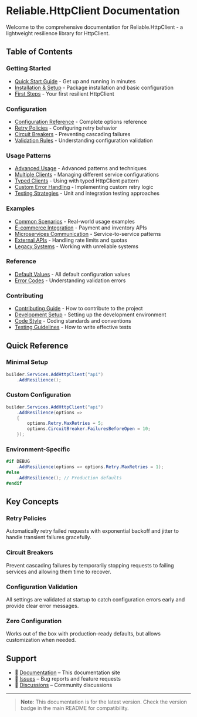 # Reliable.HttpClient Documentation

Welcome to the comprehensive documentation for Reliable.HttpClient - a lightweight resilience library for HttpClient.

## Table of Contents

### Getting Started

- [Quick Start Guide](getting-started.md) - Get up and running in minutes
- [Installation & Setup](getting-started.md#installation) - Package installation and basic configuration
- [First Steps](getting-started.md#basic-setup) - Your first resilient HttpClient

### Configuration

- [Configuration Reference](configuration.md) - Complete options reference
- [Retry Policies](configuration.md#retry-configuration) - Configuring retry behavior
- [Circuit Breakers](configuration.md#circuit-breaker-configuration) - Preventing cascading failures
- [Validation Rules](configuration.md#validation) - Understanding configuration validation

### Usage Patterns

- [Advanced Usage](advanced-usage.md) - Advanced patterns and techniques
- [Multiple Clients](advanced-usage.md#multiple-named-httpclients) - Managing different service configurations
- [Typed Clients](advanced-usage.md#typed-httpclients) - Using with typed HttpClient pattern
- [Custom Error Handling](advanced-usage.md#custom-error-handling) - Implementing custom retry logic
- [Testing Strategies](advanced-usage.md#testing-with-resilience) - Unit and integration testing approaches

### Examples

- [Common Scenarios](examples/common-scenarios.md) - Real-world usage examples
- [E-commerce Integration](examples/common-scenarios.md#scenario-1-e-commerce-api-integration) - Payment and inventory APIs
- [Microservices Communication](examples/common-scenarios.md#scenario-2-microservices-communication) - Service-to-service patterns
- [External APIs](examples/common-scenarios.md#scenario-3-external-api-with-rate-limiting) - Handling rate limits and quotas
- [Legacy Systems](examples/common-scenarios.md#scenario-4-legacy-system-integration) - Working with unreliable systems

### Reference

- [Default Values](configuration.md#overview) - All default configuration values
- [Error Codes](configuration.md#validation) - Understanding validation errors

### Contributing

- [Contributing Guide](../CONTRIBUTING.md) - How to contribute to the project
- [Development Setup](../CONTRIBUTING.md#getting-started) - Setting up the development environment
- [Code Style](../CONTRIBUTING.md#code-style) - Coding standards and conventions
- [Testing Guidelines](../CONTRIBUTING.md#writing-tests) - How to write effective tests

## Quick Reference

### Minimal Setup

```csharp
builder.Services.AddHttpClient("api")
    .AddResilience();
```

### Custom Configuration

```csharp
builder.Services.AddHttpClient("api")
    .AddResilience(options =>
    {
        options.Retry.MaxRetries = 5;
        options.CircuitBreaker.FailuresBeforeOpen = 10;
    });
```

### Environment-Specific

```csharp
#if DEBUG
    .AddResilience(options => options.Retry.MaxRetries = 1);
#else
    .AddResilience(); // Production defaults
#endif
```

## Key Concepts

### Retry Policies

Automatically retry failed requests with exponential backoff and jitter to handle transient failures gracefully.

### Circuit Breakers

Prevent cascading failures by temporarily stopping requests to failing services and allowing them time to recover.

### Configuration Validation

All settings are validated at startup to catch configuration errors early and provide clear error messages.

### Zero Configuration

Works out of the box with production-ready defaults, but allows customization when needed.

## Support

- 📖 [Documentation](README.md) – This documentation site
- 🐛 [Issues](https://github.com/akrisanov/Reliable.HttpClient/issues) – Bug reports and feature requests
- 💬 [Discussions](https://github.com/akrisanov/Reliable.HttpClient/discussions) – Community discussions

---

> **Note**: This documentation is for the latest version. Check the version badge in the main README for compatibility.
